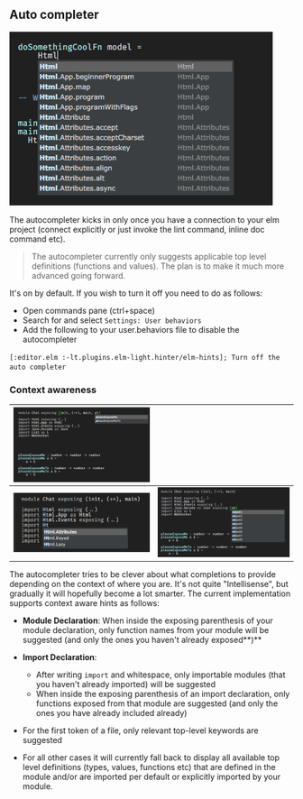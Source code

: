 ## Auto completer

![](/assets/autocompleter.png)

The autocompleter kicks in only once you have a connection to your elm project \(connect explicitly or just invoke the lint command, inline doc command etc\).

> The autocompleter currently only suggests applicable top level definitions \(functions and values\). The plan is to make it much more advanced going forward.

It's on by default. If you wish to turn it off you need to do as follows:

* Open commands pane \(ctrl+space\)
* Search for and select `Settings: User behaviors`
* Add the following to your user.behaviors file to disable the autocompleter

`[:editor.elm :-lt.plugins.elm-light.hinter/elm-hints]; Turn off the auto completer`



### Context awareness

| ![](/assets/ac_module_decl.png) |  |
| --- | --- |
| ![](/assets/ac_import_module.png) | ![](/assets/ac_import_exposing.png) |



The autocompleter tries to be clever about what completions to provide depending on the context of where you are. It's not quite "Intellisense", but gradually it will hopefully become a lot smarter. The current implementation supports context aware hints as follows:

* **Module Declaration**: When inside the exposing parenthesis of your module declaration, only function names from your module will be suggested \(and only the ones you haven't already exposed**\)**
* **Import Declaration**:
  * After writing `import` and whitespace,  only importable modules \(that you  haven't already imported\) will be suggested
  * When inside the exposing parenthesis of an import declaration, only functions exposed from that module are suggested \(and only the ones you have already included already\)

* For the first token of a file, only relevant top-level keywords are suggested
* For all other cases it will currently fall back to display all available top level definitions \(types, values, functions etc\) that are defined in the module and\/or are imported per default or explicitly imported by your module.




